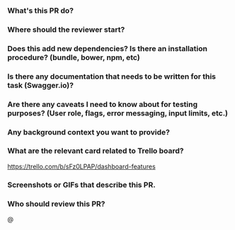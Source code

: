 ### What's this PR do?

### Where should the reviewer start?

### Does this add new dependencies? Is there an installation procedure? (bundle, bower, npm, etc)


### Is there any documentation that needs to be written for this task (Swagger.io)?


### Are there any caveats I need to know about for testing purposes? (User role, flags, error messaging, input limits, etc.)


### Any background context you want to provide?


### What are the relevant card related to Trello board?
https://trello.com/b/sFz0LPAP/dashboard-features

### Screenshots or GIFs that describe this PR.


### Who should review this PR?
@
